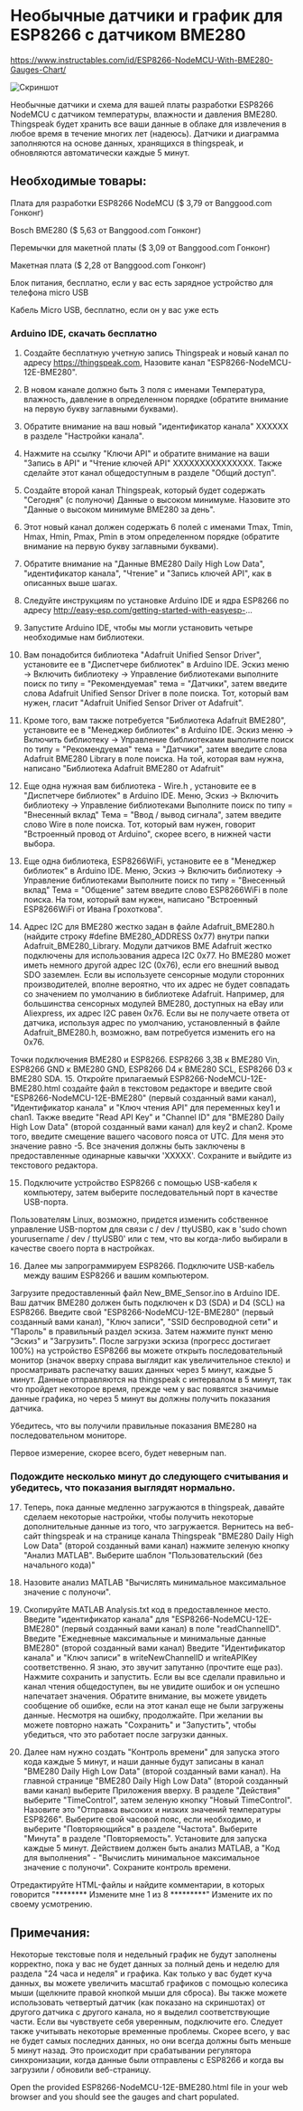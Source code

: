  # **Необычные датчики и график для ESP8266 с датчиком BME280**
 
 https://www.instructables.com/id/ESP8266-NodeMCU-With-BME280-Gauges-Chart/
 
 ![Скриншот](https://github.com/optio50/ESP8266-NodeMCU-12E-with-BME280/blob/master/1%20Week%20Chart.png?raw=true "График за 1 неделю")
 

 Необычные датчики и схема для вашей платы разработки ESP8266 NodeMCU с датчиком температуры, влажности и давления BME280. Thingspeak будет хранить все ваши данные в облаке для извлечения в любое время в течение многих лет (надеюсь). Датчики и диаграмма заполняются на основе данных, хранящихся в thingspeak, и обновляются автоматически каждые 5 минут.

## Необходимые товары:

Плата для разработки ESP8266 NodeMCU ($ 3,79 от Banggood.com Гонконг)

Bosch BME280 ($ 5,63 от Banggood.com Гонконг)

Перемычки для макетной платы ($ 3,09 от Banggood.com Гонконг)

Макетная плата ($ 2,28 от Banggood.com Гонконг)

Блок питания, бесплатно, если у вас есть зарядное устройство для телефона micro USB

Кабель Micro USB, бесплатно, если он у вас уже есть

### Arduino IDE, скачать бесплатно


1. Создайте бесплатную учетную запись Thingspeak и новый канал по адресу https://thingspeak.com, Назовите канал "ESP8266-NodeMCU-12E-BME280".

2. В новом канале должно быть 3 поля с именами Температура, влажность, давление в определенном порядке (обратите внимание на первую букву заглавными буквами).

3. Обратите внимание на ваш новый "идентификатор канала" XXXXXX в разделе "Настройки канала".

4. Нажмите на ссылку "Ключи API" и обратите внимание на ваши "Запись в API" и "Чтение ключей API" XXXXXXXXXXXXXXX. Также сделайте этот канал общедоступным в разделе "Общий доступ".

5. Создайте второй канал Thingspeak, который будет содержать "Сегодня" (с полуночи) Данные о высоком минимуме. Назовите это "Данные о высоком минимуме BME280 за день".

6. Этот новый канал должен содержать 6 полей с именами Tmax, Tmin, Hmax, Hmin, Pmax, Pmin в этом определенном порядке (обратите внимание на первую букву заглавными буквами).

7. Обратите внимание на "Данные BME280 Daily High Low Data", "идентификатор канала", "Чтение" и "Запись ключей API", как в описанных выше шагах.

8. Следуйте инструкциям по установке Arduino IDE и ядра ESP8266 по адресу http://easy-esp.com/getting-started-with-easyesp-...

9. Запустите Arduino IDE, чтобы мы могли установить четыре необходимые нам библиотеки.

10. Вам понадобится библиотека "Adafruit Unified Sensor Driver", установите ее в "Диспетчере библиотек" в Arduino IDE. Эскиз меню -> Включить библиотеку -> Управление библиотеками выполните поиск по типу = "Рекомендуемая" тема = "Датчики", затем введите слова Adafruit Unified Sensor Driver в поле поиска. Тот, который вам нужен, гласит "Adafruit Unified Sensor Driver от Adafruit".

11. Кроме того, вам также потребуется "Библиотека Adafruit BME280", установите ее в "Менеджер библиотек" в Arduino IDE. Эскиз меню -> Включить библиотеку -> Управление библиотеками выполните поиск по типу = "Рекомендуемая" тема = "Датчики", затем введите слова Adafruit BME280 Library в поле поиска. На той, которая вам нужна, написано "Библиотека Adafruit BME280 от Adafruit"

12. Еще одна нужная вам библиотека - Wire.h , установите ее в "Диспетчере библиотек" в Arduino IDE. Меню, Эскиз -> Включить библиотеку -> Управление библиотеками Выполните поиск по типу = "Внесенный вклад" Тема = "Ввод / вывод сигнала", затем введите слово Wire в поле поиска. Тот, который вам нужен, говорит "Встроенный провод от Arduino", скорее всего, в нижней части выбора.

13. Еще одна библиотека, ESP8266WiFi, установите ее в "Менеджер библиотек" в Arduino IDE. Меню, Эскиз -> Включить библиотеку -> Управление библиотеками Выполните поиск по типу = "Внесенный вклад" Тема = "Общение" затем введите слово ESP8266WiFi в поле поиска. На том, который вам нужен, написано "Встроенный ESP8266WiFi от Ивана Грохоткова".

14. Адрес I2C для BME280 жестко задан в файле Adafruit_BME280.h (найдите строку #define BME280_ADDRESS 0x77) внутри папки Adafruit_BME280_Library. Модули датчиков BME Adafruit жестко подключены для использования адреса I2C 0x77. Но BME280 может иметь немного другой адрес I2C (0x76), если его внешний вывод SDO заземлен. Если вы используете сенсорные модули сторонних производителей, вполне вероятно, что их адрес не будет совпадать со значением по умолчанию в библиотеке Adafruit. Например, для большинства сенсорных модулей BME280, доступных на eBay или Aliexpress, их адрес I2C равен 0x76. Если вы не получаете ответа от датчика, используя адрес по умолчанию, установленный в файле Adafruit_BME280.h, возможно, вам потребуется изменить его на 0x76.

Точки подключения BME280 и ESP8266. ESP8266 3,3В к BME280 Vin, ESP8266 GND к BME280 GND, ESP8266 D4 к BME280 SCL, ESP8266 D3 к BME280 SDA. 15. Откройте прилагаемый ESP8266-NodeMCU-12E-BME280.html создайте файл в текстовом редакторе и введите свой "ESP8266-NodeMCU-12E-BME280" (первый созданный вами канал), "Идентификатор канала" и "Ключ чтения API" для переменных key1 и chan1. Также введите "Read API Key" и "Channel ID" для "BME280 Daily High Low Data" (второй созданный вами канал) для key2 и chan2. Кроме того, введите смещение вашего часового пояса от UTC. Для меня это значение равно -5. Все значения должны быть заключены в предоставленные одинарные кавычки 'XXXXX'. Сохраните и выйдите из текстового редактора.

15. Подключите устройство ESP8266 с помощью USB-кабеля к компьютеру, затем выберите последовательный порт в качестве USB-порта.

Пользователям Linux, возможно, придется изменить собственное управление USB-портом для связи с / dev / ttyUSB0, как в 'sudo chown yourusername / dev / ttyUSB0' или с тем, что вы когда-либо выбирали в качестве своего порта в настройках.

16. Далее мы запрограммируем ESP8266. Подключите USB-кабель между вашим ESP8266 и вашим компьютером.

Загрузите предоставленный файл New_BME_Sensor.ino в Arduino IDE. Ваш датчик BME280 должен быть подключен к D3 (SDA) и D4 (SCL) на ESP8266. Введите свой "ESP8266-NodeMCU-12E-BME280" (первый созданный вами канал), "Ключ записи", "SSID беспроводной сети" и "Пароль" в правильный раздел эскиза. Затем нажмите пункт меню "Эскиз" и "Загрузить". После загрузки эскиза (прогресс достигает 100%) на устройство ESP8266 вы можете открыть последовательный монитор (значок вверху справа выглядит как увеличительное стекло) и просматривать распечатку ваших данных через 5 минут, каждые 5 минут. Данные отправляются на thingspeak с интервалом в 5 минут, так что пройдет некоторое время, прежде чем у вас появятся значимые данные графика, но через 5 минут вы должны получить показания датчика.

Убедитесь, что вы получили правильные показания BME280 на последовательном мониторе.

Первое измерение, скорее всего, будет неверным nan.

### Подождите несколько минут до следующего считывания и убедитесь, что показания выглядят нормально.

17. Теперь, пока данные медленно загружаются в thingspeak, давайте сделаем некоторые настройки, чтобы получить некоторые дополнительные данные из того, что загружается. Вернитесь на веб-сайт thingspeak и на странице канала Thingspeak "BME280 Daily High Low Data" (второй созданный вами канал) нажмите зеленую кнопку "Анализ MATLAB". Выберите шаблон "Пользовательский (без начального кода)"

18. Назовите анализ MATLAB "Вычислять минимальное максимальное значение с полуночи".

19. Скопируйте MATLAB Analysis.txt код в предоставленное место. Введите "идентификатор канала" для "ESP8266-NodeMCU-12E-BME280" (первый созданный вами канал) в поле "readChannelID". Введите "Ежедневные максимальные и минимальные данные BME280" (второй созданный вами канал) Введите "Идентификатор канала" и "Ключ записи" в writeNewChannelID и writeAPIKey соответственно. Я знаю, это звучит запутанно (прочтите еще раз). Нажмите сохранить и запустить. Если вы все сделали правильно и канал чтения общедоступен, вы не увидите ошибок и он успешно напечатает значения. Обратите внимание, вы можете увидеть сообщение об ошибке, если на этот канал еще не были загружены данные. Несмотря на ошибку, продолжайте. При желании вы можете повторно нажать "Сохранить" и "Запустить", чтобы убедиться, что это работает после загрузки данных.

20. Далее нам нужно создать "Контроль времени" для запуска этого кода каждые 5 минут, и наши данные будут записаны в канал "BME280 Daily High Low Data" (второй созданный вами канал). На главной странице "BME280 Daily High Low Data" (второй созданный вами канал) выберите Приложения вверху. В разделе "Действия" выберите "TimeControl", затем зеленую кнопку "Новый TimeControl". Назовите это "Отправка высоких и низких значений температуры ESP8266". Выберите свой часовой пояс, если необходимо, и выберите "Повторяющийся" в разделе "Частота". Выберите "Минута" в разделе "Повторяемость". Установите для запуска каждые 5 минут. Действием должен быть анализ MATLAB, а "Код для выполнения" - "Вычислить минимальное максимальное значение с полуночи". Сохраните контроль времени.

Отредактируйте HTML-файлы и найдите комментарии, в которых говорится "******** Измените мне 1 из 8 *********" Измените их по своему усмотрению.

## Примечания:

Некоторые текстовые поля и недельный график не будут заполнены корректно, пока у вас не будет данных за полный день и неделю для раздела "24 часа и неделя" и графика.
Как только у вас будет куча данных, вы можете увеличить масштаб графиков с помощью колесика мыши (щелкните правой кнопкой мыши для сброса). Вы также можете использовать четвертый датчик (как показано на скриншотах) от другого датчика с другого канала, но я выделил соответствующие части. Если вы чувствуете себя уверенным, подключите его. Следует также учитывать некоторые временные проблемы. Скорее всего, у вас не будет самых последних данных, но они всегда должны быть меньше 5 минут назад. Это происходит при срабатывании регулятора синхронизации, когда данные были отправлены с ESP8266 и когда вы загрузили / обновили веб-страницу.

Open the provided ESP8266-NodeMCU-12E-BME280.html file in your web browser and you should see the gauges and chart populated.
